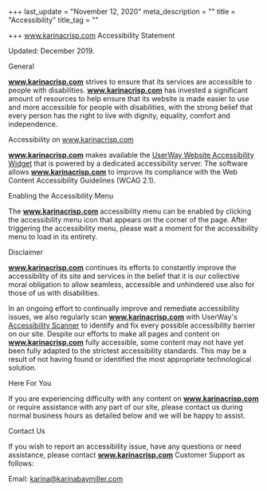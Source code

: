 +++
last_update = "November 12, 2020"
meta_description = ""
title = "Accessibility"
title_tag = ""

+++
www.karinacrisp.com Accessibility Statement

  
  
Updated: December 2019. 

General

**www.karinacrisp.com** strives to ensure that its services are accessible to people with disabilities. **www.karinacrisp.com** has invested a significant amount of resources to help ensure that its website is made easier to use and more accessible for people with disabilities, with the strong belief that every person has the right to live with dignity, equality, comfort and independence.

Accessibility on www.karinacrisp.com

**www.karinacrisp.com** makes available the [UserWay Website Accessibility Widget](https://UserWay.org) that is powered by a dedicated accessibility server. The software allows **www.karinacrisp.com** to improve its compliance with the Web Content Accessibility Guidelines (WCAG 2.1).

Enabling the Accessibility Menu

The **www.karinacrisp.com** accessibility menu can be enabled by clicking the accessibility menu icon that appears on the corner of the page. After triggering the accessibility menu, please wait a moment for the accessibility menu to load in its entirety.

Disclaimer

**www.karinacrisp.com** continues its efforts to constantly improve the accessibility of its site and services in the belief that it is our collective moral obligation to allow seamless, accessible and unhindered use also for those of us with disabilities.   
  
In an ongoing effort to continually improve and remediate accessibility issues, we also regularly scan **www.karinacrisp.com** with UserWay's [Accessibility Scanner](https://UserWay.org/scanner "Free Website Accessibility Scanner") to identify and fix every possible accessibility barrier on our site. Despite our efforts to make all pages and content on **www.karinacrisp.com** fully accessible, some content may not have yet been fully adapted to the strictest accessibility standards. This may be a result of not having found or identified the most appropriate technological solution.

Here For You

If you are experiencing difficulty with any content on **www.karinacrisp.com** or require assistance with any part of our site, please contact us during normal business hours as detailed below and we will be happy to assist.

Contact Us

If you wish to report an accessibility issue, have any questions or need assistance, please contact **www.karinacrisp.com** Customer Support as follows:   
  
Email: karina@karinabaymiller.com